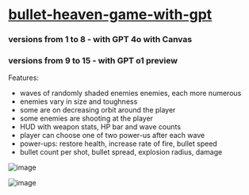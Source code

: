 # [bullet-heaven-game-with-gpt](https://github.com/UniBreakfast/bullet-heaven-game-with-gpt)

### versions from 1 to 8 - with GPT 4o with Canvas

### versions from 9 to 15 - with GPT o1 preview

Features:

- waves of randomly shaded enemies enemies, each more numerous
- enemies vary in size and toughness
- some are on decreasing orbit around the player
- some enemies are shooting at the player
- HUD with weapon stats, HP bar and wave counts
- player can choose one of two power-us after each wave
- power-ups: restore health, increase rate of fire, bullet speed
- bullet count per shot, bullet spread, explosion radius, damage

![image](https://github.com/user-attachments/assets/48eb48aa-ee5e-428a-9857-5c3623e49e60)

![image](https://github.com/user-attachments/assets/49e1b878-5674-4c47-97b6-40a25ec1556f)
